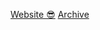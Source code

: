 
[Website 😎](https://infosecwriteups.com/tagged/bug-bounty)
[Archive](https://infosecwriteups.com/archive)
